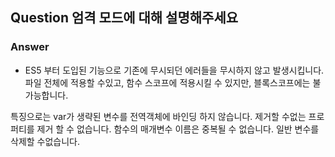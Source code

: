 ## Question 엄격 모드에 대해 설명해주세요

### Answer

- ES5 부터 도입된 기능으로 기존에 무시되던 에러들을 무시하지 않고 발생시킵니다.
  파일 전체에 적용할 수있고, 함수 스코프에 적용시킬 수 있지만, 블록스코프에는 불가능합니다.

특징으로는 var가 생략된 변수를 전역객체에 바인딩 하지 않습니다.
제거할 수없는 프로퍼티를 제거 할 수 없습니다. 함수의 매개변수 이름은 중복될 수 없습니다.
일반 변수를 삭제할 수없습니다.
